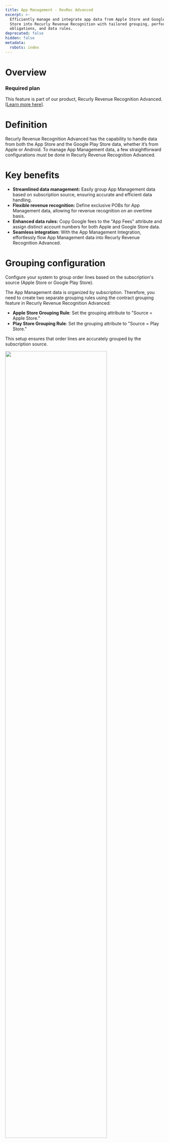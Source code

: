 ```yaml
---
title: App Management - RevRec Advanced
excerpt: >-
  Efficiently manage and integrate app data from Apple Store and Google Play
  Store into Recurly Revenue Recognition with tailored grouping, performance
  obligations, and data rules.
deprecated: false
hidden: false
metadata:
  robots: index
---
```

# Overview

### Required plan

This feature is part of our product, Recurly Revenue Recognition Advanced. \[<a href="https://docs.recurly.com/recurly-revrec/docs/recurly-revenue-recognition-advanced" target="_blank">Learn more here</a>].

# Definition

Recurly Revenue Recognition Advanced has the capability to handle data from both the App Store and the Google Play Store data, whether it’s from Apple or Android. To manage App Management data, a few straightforward configurations must be done in Recurly Revenue Recognition Advanced.

# Key benefits

* **Streamlined data management:** Easily group App Management data based on subscription source, ensuring accurate and efficient data handling.
* **Flexible revenue recognition:** Define exclusive POBs for App Management data, allowing for revenue recognition on an overtime basis.
* **Enhanced data rules:** Copy Google fees to the "App Fees" attribute and assign distinct account numbers for both Apple and Google Store data.
* **Seamless integration:** With the App Management Integration, effortlessly flow App Management data into Recurly Revenue Recognition Advanced.

# Grouping configuration

Configure your system to group order lines based on the subscription's source (Apple Store or Google Play Store).

The App Management data is organized by subscription. Therefore, you need to create two separate grouping rules using the contract grouping feature in Recurly Revenue Recognition Advanced:

* **Apple Store Grouping Rule**: Set the grouping attribute to "Source = Apple Store."
* **Play Store Grouping Rule**: Set the grouping attribute to "Source = Play Store."

This setup ensures that order lines are accurately grouped by the subscription source.

<Image align="center" className="border" border={true} width="80% " src="https://files.readme.io/c12a5169c1ba7c997669e14fa3e4ffa32b6a7b9bb9744cec662251558ae07f88-1_Grouping_Config.png" />

# Performance obligation

We define an exclusive Performance Obligation (POB) for App Management data, where revenue is recognized over time.

This POB, known as **App Subscription**, is automatically assigned to any order line in a contract that meets the Recurly Revenue Recognition Advanced Rules for either "Play Store" or "Apple Store" data.

<Image align="center" className="border" border={true} width="80% " src="https://files.readme.io/e4b80b6217c0f05b40f6172ec21e405d0b1185473a5dcc1c5b23eee5e1f86555-2_POB.png" />

The POB rules are based on the source of the data, ensuring that all order lines with the specified source are grouped under the **App Subscription** POB.

<Image align="center" className="border" border={true} width="80% " src="https://files.readme.io/77f5d669bd2139deb12466c6119b28e9a3c272e9cc04094b0691334566d27e82-3_POB_Rules.png" />

The hierarchy of these rules is critical to guaranteeing the correct obligation is applied.

# Data rule configuration

To ensure accurate revenue recognition, you need to configure data rules that transform App Management data correctly. Specifically, you must copy the sell price from "Google Fees" lines to the "App Fees" attribute and assign proper account numbers for data originating from the Play Store and Apple Store.

We have defined four data rules:

### Data rule 1 - Copy Google fees to app fees

Copies the sell price from "Google Fees" lines into the "App Fees" attribute.

**Rule:**

| Application Attribute | Formula        |
| :-------------------- | :------------- |
| App Fees              | Line.SellPrice |

**Criteria:**

| Field | Operator | Value       |
| :---- | :------- | :---------- |
| Plan  | =        | Google Fees |

<Image align="center" className="border" border={true} width="80% " src="https://files.readme.io/6ce5c2ecf7e0343039efd0c9cf37d3b8f1151eaa89492acb3b69bc867052e0d6-4_Data_Rule.png" />

### Data rule 2 - Zero out Google fees

Sets the sell price of the Google Fees plan to zero to avoid duplicative charges.

**Rule:**

| Application Attribute | Formula |
| :-------------------- | :------ |
| App Fees              | 0       |

**Criteria:**

| Field | Operator | Value       |
| :---- | :------- | :---------- |
| Plan  | =        | Google Fees |

<Image align="center" className="border" border={true} width="80% " src="https://files.readme.io/14ab1e62d857d59865b8ed09371367da4df6e629723f87c270bf4dd280cba05d-5_Data_Rule_2.png" />

### Data rule 3: Assign account numbers for Play Store data

Applies the appropriate account number for all order lines with a source of "Play Store."

**Rule**

| Application Attribute | Formula |
| :-------------------- | :------ |
| Liability Account     | 23100   |
| Revenue Account       | 33200   |

**Criteria**

| Field  | Operator | Value      |
| :----- | :------- | :--------- |
| Source | =        | Play Store |

<Image align="center" className="border" border={true} width="80% " src="https://files.readme.io/c5a03f8b4bcde418d6fa12a7af132d68b46cde13f32bdf02081d59614114a26f-6_Data_Rule_3.png" />

### Data rule 4 - Assign account numbers for Apple Store data

Applies the appropriate account number for all order lines with a source of "Apple Store."

**Rule**

| Application Attribute | Formula |
| :-------------------- | :------ |
| Liability Account     | 23000   |
| Revenue Account       | 33000   |

**Criteria**

| Field  | Operator | Value       |
| :----- | :------- | :---------- |
| Source | =        | Apple Store |

<Image align="center" className="border" border={true} width="80% " src="https://files.readme.io/a2c2dcb2dd29f02108ad4743f7102558b5593742e85cad7ece22c67ea661afd3-7_Data_Rule_4.png" />

# App management integration

Once you've configured these data rules, it's critical to run the App Management Integration job. This integration pushes all processed App Management data into Recurly Revenue Recognition Advanced.

## How to enable the App Management integration?

**Navigate:** Import/Export → Scheduled Jobs → App Management Integration

<Image align="center" className="border" border={true} width="80% " src="https://files.readme.io/4cacd6bf89fb34de50b38315f39b77e53c155f362ea72336094c9d6406bd2152-8_App_management_Integration.png" />

Ensure that the job is active, then click **Run** to execute the integration.